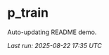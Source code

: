 # p_train

Auto-updating README demo.

<!--START_SECTION:status-->
_Last run: 2025-08-22 17:35 UTC_
<!--END_SECTION:status-->

























































